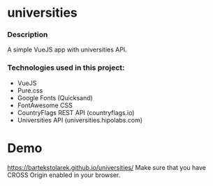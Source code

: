 # universities

### Description
A simple VueJS app with universities API.

### Technologies used in this project:
- VueJS
- Pure.css
- Google Fonts (Quicksand)
- FontAwesome CSS
- CountryFlags REST API (countryflags.io)
- Universities API (universities.hipolabs.com)


# Demo
https://bartekstolarek.github.io/universities/
Make sure that you have CROSS Origin enabled in your browser.
